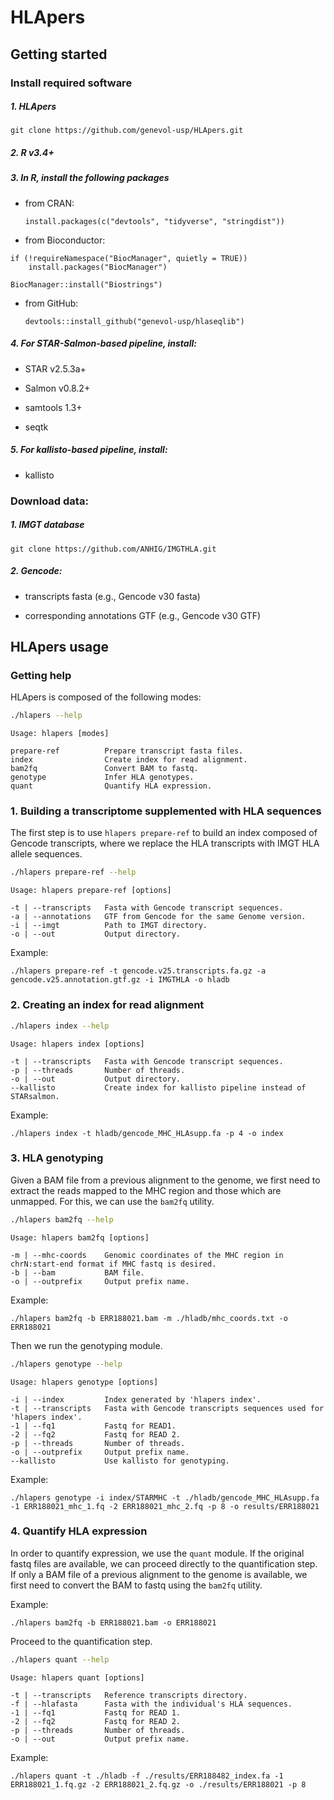 
HLApers
=======

Getting started
---------------

### Install required software

##### 1. HLApers

    git clone https://github.com/genevol-usp/HLApers.git

##### 2. R v3.4+

##### 3. In R, install the following packages

-   from CRAN:

        install.packages(c("devtools", "tidyverse", "stringdist"))

-   from Bioconductor:

<!-- -->

    if (!requireNamespace("BiocManager", quietly = TRUE))
        install.packages("BiocManager")

    BiocManager::install("Biostrings")

-   from GitHub:

        devtools::install_github("genevol-usp/hlaseqlib")

##### 4. For STAR-Salmon-based pipeline, install:

-   STAR v2.5.3a+

-   Salmon v0.8.2+

-   samtools 1.3+

-   seqtk

##### 5. For kallisto-based pipeline, install:

-   kallisto

### Download data:

##### 1. IMGT database

    git clone https://github.com/ANHIG/IMGTHLA.git

##### 2. Gencode:

-   transcripts fasta (e.g., Gencode v30 fasta)

-   corresponding annotations GTF (e.g., Gencode v30 GTF)

HLApers usage
-------------

### Getting help

HLApers is composed of the following modes:

``` bash
./hlapers --help
```

    Usage: hlapers [modes]

    prepare-ref          Prepare transcript fasta files.
    index                Create index for read alignment.
    bam2fq               Convert BAM to fastq.
    genotype             Infer HLA genotypes.
    quant                Quantify HLA expression.

### 1. Building a transcriptome supplemented with HLA sequences

The first step is to use `hlapers prepare-ref` to build an index composed of Gencode transcripts, where we replace the HLA transcripts with IMGT HLA allele sequences.

``` bash
./hlapers prepare-ref --help
```

    Usage: hlapers prepare-ref [options]

    -t | --transcripts   Fasta with Gencode transcript sequences.
    -a | --annotations   GTF from Gencode for the same Genome version.
    -i | --imgt          Path to IMGT directory.
    -o | --out           Output directory.

Example:

    ./hlapers prepare-ref -t gencode.v25.transcripts.fa.gz -a gencode.v25.annotation.gtf.gz -i IMGTHLA -o hladb

### 2. Creating an index for read alignment

``` bash
./hlapers index --help
```

    Usage: hlapers index [options]

    -t | --transcripts   Fasta with Gencode transcript sequences.
    -p | --threads       Number of threads.
    -o | --out           Output directory.
    --kallisto           Create index for kallisto pipeline instead of STARsalmon.

Example:

    ./hlapers index -t hladb/gencode_MHC_HLAsupp.fa -p 4 -o index

### 3. HLA genotyping

Given a BAM file from a previous alignment to the genome, we first need to extract the reads mapped to the MHC region and those which are unmapped. For this, we can use the `bam2fq` utility.

``` bash
./hlapers bam2fq --help
```

    Usage: hlapers bam2fq [options]

    -m | --mhc-coords    Genomic coordinates of the MHC region in chrN:start-end format if MHC fastq is desired.
    -b | --bam           BAM file.
    -o | --outprefix     Output prefix name.

Example:

    ./hlapers bam2fq -b ERR188021.bam -m ./hladb/mhc_coords.txt -o ERR188021

Then we run the genotyping module.

``` bash
./hlapers genotype --help
```

    Usage: hlapers genotype [options]

    -i | --index         Index generated by 'hlapers index'.
    -t | --transcripts   Fasta with Gencode transcripts sequences used for 'hlapers index'.
    -1 | --fq1           Fastq for READ1.
    -2 | --fq2           Fastq for READ 2.
    -p | --threads       Number of threads.
    -o | --outprefix     Output prefix name.
    --kallisto           Use kallisto for genotyping.

Example:

    ./hlapers genotype -i index/STARMHC -t ./hladb/gencode_MHC_HLAsupp.fa -1 ERR188021_mhc_1.fq -2 ERR188021_mhc_2.fq -p 8 -o results/ERR188021

### 4. Quantify HLA expression

In order to quantify expression, we use the `quant` module. If the original fastq files are available, we can proceed directly to the quantification step. If only a BAM file of a previous alignment to the genome is available, we first need to convert the BAM to fastq using the `bam2fq` utility.

Example:

    ./hlapers bam2fq -b ERR188021.bam -o ERR188021

Proceed to the quantification step.

``` bash
./hlapers quant --help
```

    Usage: hlapers quant [options]

    -t | --transcripts   Reference transcripts directory.
    -f | --hlafasta      Fasta with the individual's HLA sequences.
    -1 | --fq1           Fastq for READ 1.
    -2 | --fq2           Fastq for READ 2.
    -p | --threads       Number of threads.
    -o | --out           Output prefix name.

Example:

    ./hlapers quant -t ./hladb -f ./results/ERR188482_index.fa -1 ERR188021_1.fq.gz -2 ERR188021_2.fq.gz -o ./results/ERR188021 -p 8
